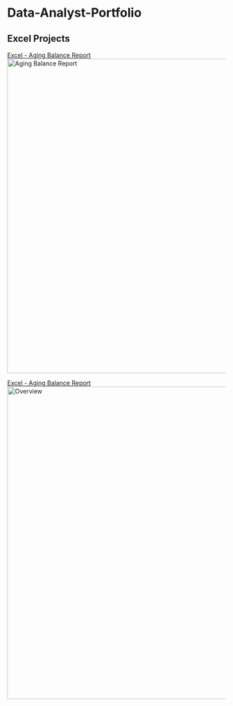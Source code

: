 # Data-Analyst-Portfolio

## Excel Projects

[Excel - Aging Balance Report](https://github.com/BenGyde/Data-Analyst-Portfolio/tree/main/Excel%20-%20Aging%20Balance%20Report)
<img width="1550" height="723" alt="Aging Balance Report" src="https://github.com/user-attachments/assets/dfed2b69-e582-4d06-b843-1b8fbd9ecafc" />

[Excel - Aging Balance Report](https://github.com/BenGyde/Data-Analyst-Portfolio/tree/main/Excel%20-%20Direct%20Debit%20Report)
<img width="1657" height="719" alt="Overview" src="https://github.com/user-attachments/assets/6e6de6fa-1a48-4c26-9df5-1b8ba9230bec" />


